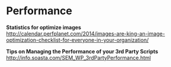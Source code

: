 # Performance

**Statistics for optimize images**
http://calendar.perfplanet.com/2014/images-are-king-an-image-optimization-checklist-for-everyone-in-your-organization/

**Tips on Managing the Performance of your 3rd Party Scripts**
http://info.soasta.com/SEM_WP_3rdPartyPerformance.html
